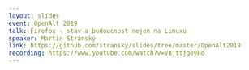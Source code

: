 ```yaml
---
layout: slides
event: OpenAlt 2019
talk: Firefox - stav a budoucnost nejen na Linuxu
speaker: Martin Stránský
link: https://github.com/stransky/slides/tree/master/OpenAlt2019
recording: https://www.youtube.com/watch?v=VnjttjgeyHo
---
```

